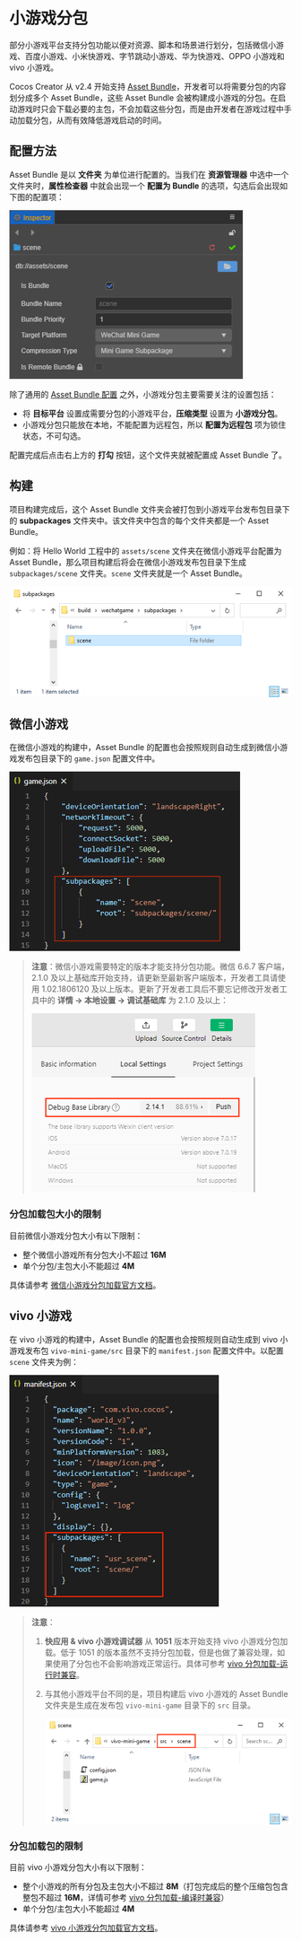 # 小游戏分包

部分小游戏平台支持分包功能以便对资源、脚本和场景进行划分，包括微信小游戏、百度小游戏、小米快游戏、字节跳动小游戏、华为快游戏、OPPO 小游戏和 vivo 小游戏。

Cocos Creator 从 v2.4 开始支持 [Asset Bundle](../../asset/bundle.md)，开发者可以将需要分包的内容划分成多个 Asset Bundle，这些 Asset Bundle 会被构建成小游戏的分包。在启动游戏时只会下载必要的主包，不会加载这些分包，而是由开发者在游戏过程中手动加载分包，从而有效降低游戏启动的时间。

## 配置方法

Asset Bundle 是以 **文件夹** 为单位进行配置的。当我们在 **资源管理器** 中选中一个文件夹时，**属性检查器** 中就会出现一个 **配置为 Bundle** 的选项，勾选后会出现如下图的配置项：

![subpackage configuration](subpackage/subpackage-config.png)

除了通用的 [Asset Bundle 配置](../../asset/bundle.md#%E9%85%8D%E7%BD%AE%E6%96%B9%E6%B3%95) 之外，小游戏分包主要需要关注的设置包括：
- 将 **目标平台** 设置成需要分包的小游戏平台，**压缩类型** 设置为 **小游戏分包**。
- 小游戏分包只能放在本地，不能配置为远程包，所以 **配置为远程包** 项为锁住状态，不可勾选。

配置完成后点击右上方的 **打勾** 按钮，这个文件夹就被配置成 Asset Bundle 了。

## 构建

项目构建完成后，这个 Asset Bundle 文件夹会被打包到小游戏平台发布包目录下的 **subpackages** 文件夹中。该文件夹中包含的每个文件夹都是一个 Asset Bundle。

例如：将 Hello World 工程中的 `assets/scene` 文件夹在微信小游戏平台配置为 Asset Bundle，那么项目构建后将会在微信小游戏发布包目录下生成 `subpackages/scene` 文件夹。`scene` 文件夹就是一个 Asset Bundle。

![subpackage](subpackage/subpackage.png)

## 微信小游戏

在微信小游戏的构建中，Asset Bundle 的配置也会按照规则自动生成到微信小游戏发布包目录下的 `game.json` 配置文件中。

![profile](subpackage/profile.png)

> **注意**：微信小游戏需要特定的版本才能支持分包功能。微信 6.6.7 客户端，2.1.0 及以上基础库开始支持，请更新至最新客户端版本，开发者工具请使用 1.02.1806120 及以上版本。更新了开发者工具后不要忘记修改开发者工具中的 **详情 -> 本地设置 -> 调试基础库** 为 2.1.0 及以上：
>
> ![devtools setting](./subpackage/devtools-setting.png)

### 分包加载包大小的限制

目前微信小游戏分包大小有以下限制：

- 整个微信小游戏所有分包大小不超过 **16M**
- 单个分包/主包大小不能超过 **4M**

具体请参考 [微信小游戏分包加载官方文档](https://developers.weixin.qq.com/minigame/dev/guide/base-ability/sub-packages.html)。

## vivo 小游戏

在 vivo 小游戏的构建中，Asset Bundle 的配置也会按照规则自动生成到 vivo 小游戏发布包 `vivo-mini-game/src` 目录下的 `manifest.json` 配置文件中。以配置 `scene` 文件夹为例：

![profile](./subpackage/vivo-profile.png)

> **注意**：
> 1. **快应用 & vivo 小游戏调试器** 从 **1051** 版本开始支持 vivo 小游戏分包加载。低于 1051 的版本虽然不支持分包加载，但是也做了兼容处理，如果使用了分包也不会影响游戏正常运行。具体可参考 [vivo 分包加载-运行时兼容](https://minigame.vivo.com.cn/documents/#/lesson/base/subpackage?id=%e8%bf%90%e8%a1%8c%e6%97%b6%e5%85%bc%e5%ae%b9)。
> 2. 与其他小游戏平台不同的是，项目构建后 vivo 小游戏的 Asset Bundle 文件夹是生成在发布包 `vivo-mini-game` 目录下的 `src` 目录。
>
>     ![](./subpackage/vivo-subpackages.png)

### 分包加载包的限制

目前 vivo 小游戏分包大小有以下限制：

- 整个小游戏的所有分包及主包大小不超过 **8M**（打包完成后的整个压缩包包含整包不超过 **16M**，详情可参考 [vivo 分包加载-编译时兼容](https://minigame.vivo.com.cn/documents/#/lesson/base/subpackage?id=%e7%bc%96%e8%af%91%e6%97%b6%e5%85%bc%e5%ae%b9)）
- 单个分包/主包大小不能超过 **4M**

具体请参考 [vivo 小游戏分包加载官方文档](https://minigame.vivo.com.cn/documents/#/lesson/base/subpackage)。
